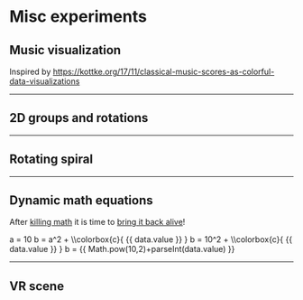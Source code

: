 # Misc experiments

## Music visualization

Inspired by https://kottke.org/17/11/classical-music-scores-as-colorful-data-visualizations

<f-scene>
  <template v-for="d in 20">
    <f-circle
      v-for="r in 20"
      :x="cx(
        scale(d,0,20,0,360),
        scale(r,0,20,0.5,1.5)
      )"
      :y="cy(
        scale(d,0,20,0,360),
        scale(r,0,20,0.5,1.5)
      )"
      :r="any(
        random(0.05,0.1,true),
        random(0.05,0.1,true),
        random(0.1,0.15,true)
      )"
      :fill="hsl(random(160,360),100,50,0.25)"
    />
  </template>
</f-scene>

---

## 2D groups and rotations

<f-animation-data :to="360">
<f-scene slot-scope="{value}">
  <f-grid />
  <!-- Group and then rotate -->
  <f-group :rotation="{ z: value } ">
    <f-box :x="x" v-for="x in [-1,0,1]" />
  </f-group>
  <!-- Rotate and then group -->
  <f-group
    v-for="x in [-1,0,1]"
    :rotation="{ z: value }"
    :position="{ x }"
  >
    <f-box fill="var(--red)" :opacity="0.5" />
  </f-group>
</f-scene>
</f-animation-data>

---

## Rotating spiral

<f-scene3>
<f-grid3 />
  <f-animation-data
    :to="deg2rad(360)"
    :duration="10000"
  >
  <f-group3
    slot-scope="{value}"
    :rotation="{x: value, y: value}"
  >
    <f-line3
      v-for="(c,i) in 100"
      :key="i"
      :points="[
        {
          x: cx(500 / 100 * c, 2),
          y: i / 150 - 1,
          z: cy(500 / 100 * c, 2)
        },
        {
          x: cx(500 / 100 * (c + 1), 1),
          y: i / 5,
          z: cy(500 / 100 * (c + 1), 1)
        }
      ]"
    />
    <f-grid3 />
  </f-group3>
  </f-animation-data>
</f-scene3>

---

## Dynamic math equations

After [killing math](http://worrydream.com/KillMath/) it is time to [bring it back alive](https://beta.observablehq.com/@mbostock/colorized-math)!

<f-slider-data>
  <f-math
    slot-scope="data"
    :update="data.value"
  >
    a = 10
    b = a^2 + \\colorbox{c}{ {{ data.value }} }
    b = 10^2 + \\colorbox{c}{ {{ data.value }} }
    b = {{ Math.pow(10,2)+parseInt(data.value) }}
  </f-math>
</f-slider-data>

---

## VR scene

<f-scene3vr>
  <f-scene3vr />
  <f-line3vr />
  <a-sphere position="0 0 0" radius="0.5" color="red" />
</f-scene3vr>
